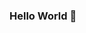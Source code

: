 ### Hello World 👋

<!--
**Kamalesh1512/Kamalesh1512** is a ✨ _special_ ✨ repository because its `README.md` (this file) appears on your GitHub profile.

Here are some ideas to get you started:

- 🔭 I’m currently working on leveraging data to derive insights and am excited about the possibilities in the field of data science and Machine learning 
- 🌱 I’m currently learning and interested in Computer Vision
- 👯 I’m looking to collaborate on ...
- 🤔 I’m looking for help with ...
- 💬 Ask me about ...
- 📫 How to reach me: ...
- 😄 Pronouns: ...
- ⚡ Fun fact: ...
-->
